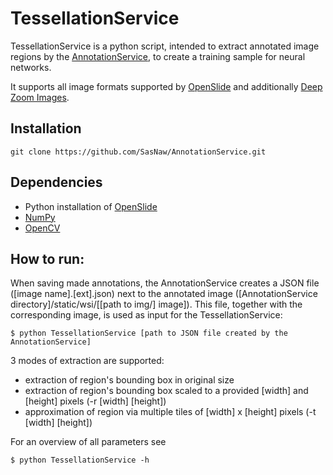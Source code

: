 # TessellationService
TessellationService is a python script, intended to extract annotated image regions by the [AnnotationService](https://github.com/SasNaw/AnnotationService), to create a training sample for neural networks.

It supports all image formats supported by [OpenSlide](http://openslide.org/) and additionally [Deep Zoom Images](https://msdn.microsoft.com/en-us/library/cc645077(v=vs.95).aspx).

## Installation
    git clone https://github.com/SasNaw/AnnotationService.git

## Dependencies
- Python installation of [OpenSlide](http://openslide.org/download/)
- [NumPy](http://www.scipy.org/scipylib/download.html)
- [OpenCV](http://docs.opencv.org/2.4/index.html)

## How to run:
When saving made annotations, the AnnotationService creates a JSON file ([image name].[ext].json) next to the annotated image ([AnnotationService directory]/static/wsi/[[path to img/] image]). This file, together with the corresponding image, is used as input for the TessellationService:

	$ python TessellationService [path to JSON file created by the AnnotationService]
	
3 modes of extraction are supported:
* extraction of region's bounding box in original size
* extraction of region's bounding box scaled to a provided [width] and [height] pixels (-r [width] [height])
* approximation of region via multiple tiles of [width] x [height] pixels (-t [width] [height])

For an overview of all parameters see

	$ python TessellationService -h
